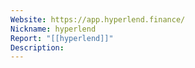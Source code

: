 ```yaml
---
Website: https://app.hyperlend.finance/
Nickname: hyperlend
Report: "[[hyperlend]]"
Description:
---
```

